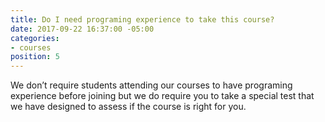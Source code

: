 ```yaml
---
title: Do I need programing experience to take this course?
date: 2017-09-22 16:37:00 -05:00
categories:
- courses
position: 5
---
```


We don’t require students attending our courses to have programing experience before joining but we do require you to take a special test that we have designed to assess if the course is right for you.
